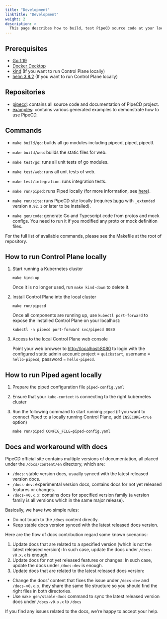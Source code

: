 ```yaml
---
title: "Development"
linkTitle: "Development"
weight: 2
description: >
  This page describes how to build, test PipeCD source code at your local environment.
---
```


## Prerequisites

- [Go 1.19](https://go.dev/)
- [Docker Decktop](https://www.docker.com/products/docker-desktop/)
- [kind](https://kind.sigs.k8s.io/docs/user/quick-start/#installation) (If you want to run Control Plane locally)
- [helm 3.8.2](https://helm.sh/docs/intro/install/) (If you want to run Control Plane locally)

## Repositories
- [pipecd](https://github.com/pipe-cd/pipecd): contains all source code and documentation of PipeCD project.
- [examples](https://github.com/pipe-cd/examples): contains various generated examples to demonstrate how to use PipeCD.

## Commands

- `make build/go`: builds all go modules including pipecd, piped, pipectl.
- `make build/web`: builds the static files for web.

- `make test/go`: runs all unit tests of go modules.
- `make test/web`: runs all unit tests of web.
- `make test/integration`: runs integration tests.

- `make run/piped`: runs Piped locally (for more information, see [here](#how-to-run-piped-agent-locally)).
- `make run/site`: runs PipeCD site locally (requires [hugo](https://github.com/gohugoio/hugo) with `_extended` version `0.92.1` or later to be installed).

- `make gen/code`: generate Go and Typescript code from protos and mock configs. You need to run it if you modified any proto or mock definition files.

For the full list of available commands, please see the Makefile at the root of repository.

## How to run Control Plane locally

1. Start running a Kubernetes cluster

    ``` console
    make kind-up
    ```

    Once it is no longer used, run `make kind-down` to delete it.

2. Install Control Plane into the local cluster

    ``` console
    make run/pipecd
    ```

    Once all components are running up, use `kubectl port-forward` to expose the installed Control Plane on your localhost:

    ``` console
    kubectl -n pipecd port-forward svc/pipecd 8080
    ```

3. Access to the local Control Plane web console

    Point your web browser to [http://localhost:8080](http://localhost:8080) to login with the configured static admin account: project = `quickstart`, username = `hello-pipecd`, password = `hello-pipecd`.

## How to run Piped agent locally

1. Prepare the piped configuration file `piped-config.yaml`

2. Ensure that your `kube-context` is connecting to the right kubernetes cluster

3. Run the following command to start running `piped` (if you want to connect Piped to a locally running Control Plane, add `INSECURE=true` option)

    ``` console
    make run/piped CONFIG_FILE=piped-config.yaml
    ```

## Docs and workaround with docs

PipeCD official site contains multiple versions of documentation, all placed under the `/docs/content/en` directory, which are:
- `/docs`: stable version docs, usually synced with the latest released version docs.
- `/docs-dev`: experimental version docs, contains docs for not yet released features or changes.
- `/docs-v0.x.x`: contains docs for specified version family (a version family is all versions which in the same major release).

Basically, we have two simple rules:
- Do not touch to the `/docs` content directly.
- Keep stable docs version synced with the latest released docs version.

Here are the flow of docs contribution regard some known scenarios:
1. Update docs that are related to a specified version (which is not the latest released version):
In such case, update the docs under `/docs-v0.x.x` is enough.
2. Update docs for not yet released features or changes:
In such case, update the docs under `/docs-dev` is enough.
3. Update docs that are related to the latest released docs version:
- Change the docs' content that fixes the issue under `/docs-dev` and `/docs-v0.x.x`, they share the same file structure so you should find the right files in both directories.
- Use `make gen/stable-docs` command to sync the latest released version docs under `/docs-v0.x.x` to `/docs`

If you find any issues related to the docs, we're happy to accept your help.
